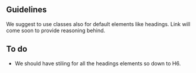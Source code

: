 ## Guidelines ##
We suggest to use classes also for default elements like headings. Link will come soon to provide reasoning behind.

## To do ##
- We should have stiling for all the headings elements so down to H6.